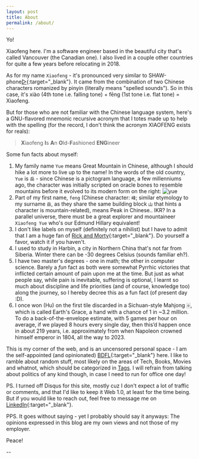 ```yaml
---
layout: post
title: About
permalink: /about/
---
```

Yo!

Xiaofeng here. I'm a software engineer based in the beautiful city that's called Vancouver (the Canadian one). I also lived in a couple other countries for quite a few years before relocating in 2018.

As for my name `Xiaofeng` - it's pronounced very similar to SHAW-phone[▷](../assets/heisenberg.gif){:target="_blank"}. It came from the combination of two Chinese characters romanized by pinyin (literally means "spelled sounds"). So in this case, it's xiào (4th tone i.e. falling tone) + fēng (1st tone i.e. flat tone) = Xiaofeng.

But for those who are not familiar with the Chinese language system, here's a GNU-flavored mnemonic recursive acronym that I totes made up to help with the spelling (for the record, I don't think the acronym XIAOFENG exists for reals):

>**X**iaofeng **I**s **A**n **O**ld-**F**ashioned **ENG**ineer

Some fun facts about myself:

1. My family name `Yue` means Great Mountain in Chinese, although I should hike a lot more to live up to the name! In the words of the old country, `Yue` is `岳` - since Chinese is a pictogram language, a few millenniums ago, the character was initially scripted on oracle bones to resemble mountains before it evolved to its modern form on the right: ![yue](../assets/images/yue_oracle.png)
2. Part of my first name, `feng` (Chinese character: `峰`; similar etymology to my surname `岳`, as they share the same building block `山` that hints a character is mountain-related), means Peak in Chinese.. IKR? In a parallel universe, there must be a great explorer and mountaineer `Xiaofeng Yue` who's our Edmund Hillary equivalent!
3. I don't like labels on myself (definitely not a nihilist) but I have to admit that I am a huge fan of [Rick and Morty](https://www.imdb.com/title/tt2861424/){:target="_blank"}. Do yourself a favor, watch it if you haven't.
4. I used to study in Harbin, a city in Northern China that's not far from Siberia. Winter there can be -30 degrees Celsius (sounds familiar eh?).
5. I have two master's degrees - one in math; the other in computer science. Barely a *fun* fact as both were somewhat Pyrrhic victories that inflicted certain amount of pain upon me at the time. But just as what people say, while pain is inevitable, suffering is optional, I learnt so much about discipline and life priorities (and of course, knowledge too) along the journey, so I hereby decree this as a fun fact (of present day :D).
6. I once won (Hu) on the first tile discarded in a Sichuan-style Mahjong 🀅, which is called Earth's Grace, a hand with a chance of 1 in ~3.2 million. To do a back-of-the-envelope estimate, with 5 games per hour on average, if we played 8 hours every single day, then this’d happen once in about 219 years, i.e. approximately from when Napoleon crowned himself emperor in 1804, all the way to 2023.

This is my corner of the web, and is an uncensored personal space - I am the self-appointed (and opinionated) [BDFL](https://en.wikipedia.org/wiki/Benevolent_dictator_for_life){:target="_blank"} here. I like to ramble about random stuff, most likely on the areas of Tech, Books, Movies and whatnot, which should be categorized in <a href="/tags">Tags</a>. I will refrain from talking about politics of any kind though, in case I need to run for office one day!

PS. I turned off Disqus for this site, mostly cuz I don't expect a lot of traffic or comments, and that I'd like to keep it Web 1.0, at least for the time being. But if you would like to reach out, feel free to message me on [LinkedIn](https://www.linkedin.com/in/xiaofengyue/){:target="_blank"}.

PPS. It goes without saying - yet I probably should say it anyways: The opinions expressed in this blog are my own views and not those of my employer.

Peace!

--
[^fn1]: